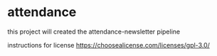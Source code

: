 # attendance
this project will created the attendance-newsletter pipeline

instructions for license
https://choosealicense.com/licenses/gpl-3.0/

